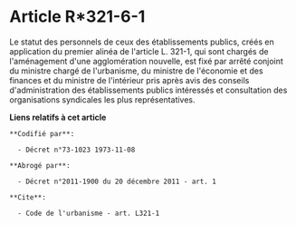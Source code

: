 # Article R*321-6-1

Le statut des personnels de ceux des établissements publics, créés en application du premier alinéa de l'article L. 321-1,
qui sont chargés de l'aménagement d'une agglomération nouvelle, est fixé par arrêté conjoint du ministre chargé de
l'urbanisme, du ministre de l'économie et des finances et du ministre de l'intérieur pris après avis des conseils
d'administration des établissements publics intéressés et consultation des organisations syndicales les plus représentatives.

**Liens relatifs à cet article**

	**Codifié par**:

	  - Décret n°73-1023 1973-11-08

	**Abrogé par**:

	  - Décret n°2011-1900 du 20 décembre 2011 - art. 1

	**Cite**:

	  - Code de l'urbanisme - art. L321-1
